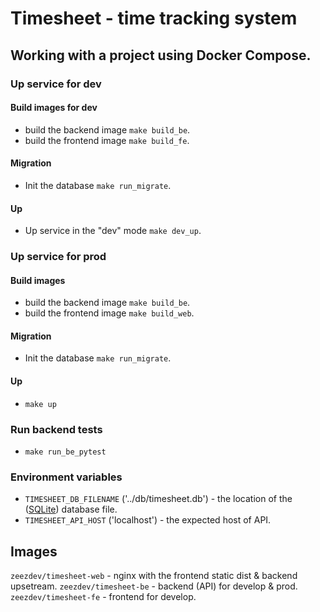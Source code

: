 # Timesheet - time tracking system

## Working with a project using Docker Compose.

### Up service for dev

#### Build images for dev
* build the backend image `make build_be`.
* build the frontend image `make build_fe`.

#### Migration
* Init the database `make run_migrate`.

#### Up
* Up service in the "dev" mode `make dev_up`.

### Up service for prod

#### Build images
* build the backend image `make build_be`.
* build the frontend image `make build_web`.

#### Migration
* Init the database `make run_migrate`.

#### Up

* `make up`

### Run backend tests

* `make run_be_pytest`

### Environment variables

* `TIMESHEET_DB_FILENAME` ('../db/timesheet.db') - the location of the ([SQLite](https://www.sqlite.org/index.html)) database file.
* `TIMESHEET_API_HOST` ('localhost') - the expected host of API.

## Images

`zeezdev/timesheet-web` - nginx with the frontend static dist & backend upsetream.
`zeezdev/timesheet-be` - backend (API) for develop & prod.
`zeezdev/timesheet-fe` - frontend for develop.

